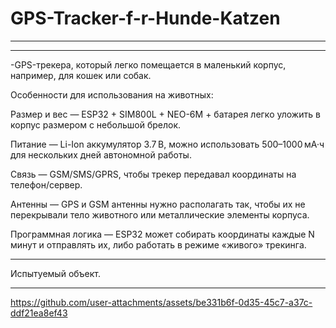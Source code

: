 # GPS-Tracker-f-r-Hunde-Katzen

____________________________________________________
__________________________________________________

-GPS-трекера, который легко помещается в маленький корпус, например, для кошек или собак.

Особенности для использования на животных:

Размер и вес — ESP32 + SIM800L + NEO-6M + батарея легко уложить в корпус размером с небольшой брелок.

Питание — Li-Ion аккумулятор 3.7 В, можно использовать 500–1000 мА·ч для нескольких дней автономной работы.

Связь — GSM/SMS/GPRS, чтобы трекер передавал координаты на телефон/сервер.

Антенны — GPS и GSM антенны нужно располагать так, чтобы их не перекрывали тело животного или металлические элементы корпуса.

Программная логика — ESP32 может собирать координаты каждые N минут и отправлять их, либо работать в режиме «живого» трекинга.





___________________________________________________
Испытуемый объект.
____________________________________________________

https://github.com/user-attachments/assets/be331b6f-0d35-45c7-a37c-ddf21ea8ef43

